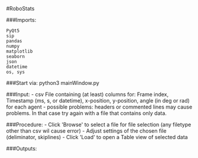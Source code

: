 #RoboStats

###Imports: 

    PyQt5
    sip
    pandas
    numpy
    matplotlib 
    seaborn
    json
    datetime
    os, sys
    
###Start via: 
    python3 mainWindow.py

###Input: 
    - csv File containing (at least) columns for: Frame index, Timestamp (ms, s, or datetime), x-position, y-position, angle (in deg or    rad) for each agent
    - possible problems: headers or commented lines may cause problems. In that case try again with a file that contains only data.
    
###Procedure: 
    - Click 'Browse' to select a file for file selection (any filetype other than csv wil cause error)
    - Adjust settings of the chosen file (deliminator, skiplines)
    - Click 'Load' to open a Table view of selected data
    
    
###Outputs: 
